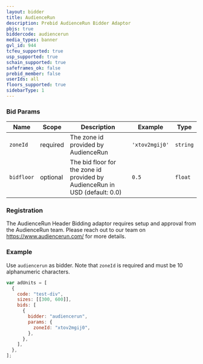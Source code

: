 ```yaml
---
layout: bidder
title: AudienceRun
description: Prebid AudienceRun Bidder Adaptor
pbjs: true
biddercode: audiencerun
media_types: banner
gvl_id: 944
tcfeu_supported: true
usp_supported: true
schain_supported: true
safeframes_ok: false
prebid_member: false
userIds: all
floors_supported: true
sidebarType: 1
---
```


### Bid Params


| Name       | Scope    | Description                                                                 | Example        | Type     |
| ---------- | -------- | --------------------------------------------------------------------------- | -------------- | -------- |
| `zoneId`   | required | The zone id provided by AudienceRun                                         | `'xtov2mgij0'` | `string` |
| `bidfloor` | optional | The bid floor for the zone id provided by AudienceRun in USD (default: 0.0) | `0.5`          | `float`  |

### Registration

The AudienceRun Header Bidding adaptor requires setup and approval from the AudienceRun team. Please reach out to our team on <https://www.audiencerun.com/> for more details.

### Example

Use `audiencerun` as bidder. Note that `zoneId` is required and must be 10 alphanumeric characters.

```js
var adUnits = [
  {
    code: "test-div",
    sizes: [[300, 600]],
    bids: [
      {
        bidder: "audiencerun",
        params: {
          zoneId: "xtov2mgij0",
        },
      },
    ],
  },
];
```

